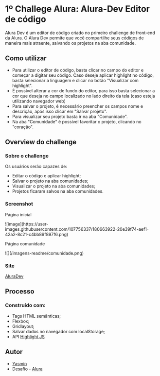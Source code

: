 # 1º Challege Alura: Alura-Dev Editor de código
 Alura Dev é um editor de código criado no primeiro challenge de front-end da Alura. O Alura Dev permite que você compartilhe seus códigos de maneira mais atraente, salvando os projetos na aba comunidade.
 ## Como utilizar
 <ul>
 <li>Para utilizar o editor de código, basta clicar no campo do editor e começar a digitar seu código. Caso deseje aplicar highlight no código, basta selecionar a linguagem e clicar no botão "Visualizar com highlight".</li>
 <li>É possível alterar a cor de fundo do editor, para isso basta selecionar a cor que deseja no campo localizado no lado direito da tela (caso esteja utilizando navegador web)</li>
 <li>Para salvar o projeto, é necessário preencher os campos nome e descrição, após isso clicar em "Salvar projeto".</li>
 <li>Para visualizar seu projeto basta ir na aba "Comunidade".</li>
 <li>Na aba "Comunidade" é possível favoritar o projeto, clicando no "coração".</li>
 </ul>
 <h2> Overview do challenge </h2>
 <h3>Sobre o challenge</h3>
 <p>Os usuários serão capazes de:</p>
 <ul>
 <li>Editar o código e aplicar highlight;</li>
 <li>Salvar o projeto na aba comunidades;</li>
 <li>Visualizar o projeto na aba comunidades;</li>
 <li>Projetos ficaram salvos na aba comunidades.</li>
 </ul>
 <h3>Screenshot</h3>
 <p>Página inicial</p>
 ![image](https://user-images.githubusercontent.com/107756337/180663922-20e39f74-aef1-42a2-8c21-c4bb89f897f6.png)
 <p>Página comunidade</p>
 ![](/imagens-readme/comunidade.png)
 <h3>Site</h3>
 <a href="https://yasmingonc.github.io/formacao-frontend-alura/alura-challenge/aluraDev/" target="_blank">AluraDev</a>
 <h2> Processo </h2>
 <h3>Construído com:</h3>
 <ul>
 <li>Tags HTML semânticas;</li>
 <li>Flexbox;</li>
 <li>Gridlayout;</li>
 <li>Salvar dados no navegador com localStorage;</li>
 <li>API <a href="https://highlightjs.org/" target="_blank">Highlight JS</a></li>
 </ul>
 <h2> Autor </h2>
 <ul>
 <li><a href="https://highlightjs.org/" target="_blank">Yasmin</a></li>
 <li>Desafio - <a href="https://www.alura.com.br/challenges/front-end?host=https://cursos.alura.com.br" target="_blank">Alura</a></li>
 </ul>
